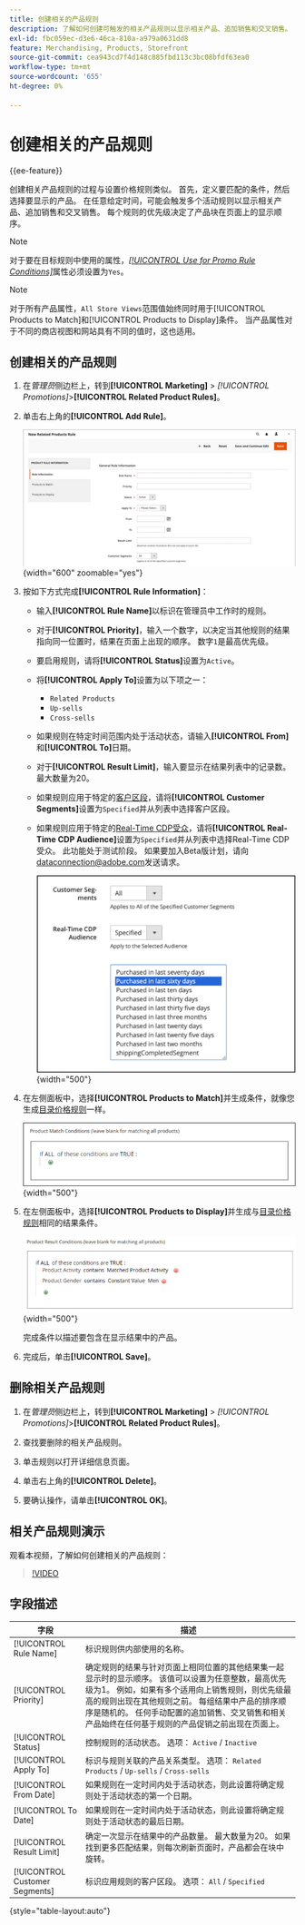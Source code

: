 ```yaml
---
title: 创建相关的产品规则
description: 了解如何创建可触发的相关产品规则以显示相关产品、追加销售和交叉销售。
exl-id: fbc059ec-d3e6-46ca-810a-a979a0631dd8
feature: Merchandising, Products, Storefront
source-git-commit: cea943cd7f4d148c885fbd113c3bc08bfdf63ea0
workflow-type: tm+mt
source-wordcount: '655'
ht-degree: 0%

---
```


# 创建相关的产品规则

{{ee-feature}}

创建相关产品规则的过程与设置价格规则类似。 首先，定义要匹配的条件，然后选择要显示的产品。 在任意给定时间，可能会触发多个活动规则以显示相关产品、追加销售和交叉销售。 每个规则的优先级决定了产品块在页面上的显示顺序。

>[!NOTE]
>
>对于要在目标规则中使用的属性，[_[!UICONTROL Use for Promo Rule Conditions]_](../catalog/product-attributes.md)属性必须设置为`Yes`。

>[!NOTE]
>
>对于所有产品属性，`All Store Views`范围值始终同时用于[!UICONTROL Products to Match]和[!UICONTROL Products to Display]条件。 当产品属性对于不同的商店视图和网站具有不同的值时，这也适用。

## 创建相关的产品规则

1. 在&#x200B;_管理员_&#x200B;侧边栏上，转到&#x200B;**[!UICONTROL Marketing]** > _[!UICONTROL Promotions]_>**[!UICONTROL Related Product Rules]**。

1. 单击右上角的&#x200B;**[!UICONTROL Add Rule]**。

   ![相关产品规则 — 信息](./assets/catalog-related-products-rule-information.png){width="600" zoomable="yes"}

1. 按如下方式完成&#x200B;**[!UICONTROL Rule Information]**：

   - 输入&#x200B;**[!UICONTROL Rule Name]**&#x200B;以标识在管理员中工作时的规则。

   - 对于&#x200B;**[!UICONTROL Priority]**，输入一个数字，以决定当其他规则的结果指向同一位置时，结果在页面上出现的顺序。 数字`1`是最高优先级。

   - 要启用规则，请将&#x200B;**[!UICONTROL Status]**&#x200B;设置为`Active`。

   - 将&#x200B;**[!UICONTROL Apply To]**&#x200B;设置为以下项之一：

      - `Related Products`
      - `Up-sells`
      - `Cross-sells`

   - 如果规则在特定时间范围内处于活动状态，请输入&#x200B;**[!UICONTROL From]**&#x200B;和&#x200B;**[!UICONTROL To]**&#x200B;日期。

   - 对于&#x200B;**[!UICONTROL Result Limit]**，输入要显示在结果列表中的记录数。 最大数量为20。

   - 如果规则应用于特定的[客户区段](../customers/customer-segments.md)，请将&#x200B;**[!UICONTROL Customer Segments]**&#x200B;设置为`Specified`并从列表中选择客户区段。

   - 如果规则应用于特定的[Real-Time CDP受众](../customers/audience-activation.md)，请将&#x200B;**[!UICONTROL Real-Time CDP Audience]**&#x200B;设置为`Specified`并从列表中选择Real-Time CDP受众。 此功能处于测试阶段。 如果要加入Beta版计划，请向[dataconnection@adobe.com](mailto:dataconnection@adobe.com)发送请求。

     ![相关产品规则 — Real-Time CDP受众](./assets/rtcdp-related-products.png){width="500"}

1. 在左侧面板中，选择&#x200B;**[!UICONTROL Products to Match]**&#x200B;并生成条件，就像您生成[目录价格规则](price-rules-catalog.md)一样。

   ![相关产品规则 — 要匹配的产品](./assets/catalog-related-products-match.png){width="500"}

1. 在左侧面板中，选择&#x200B;**[!UICONTROL Products to Display]**&#x200B;并生成与[目录价格规则](price-rules-catalog.md)相同的结果条件。

   ![相关产品规则 — 要显示的产品](./assets/catalog-related-products-to-display.png){width="500"}

   完成条件以描述要包含在显示结果中的产品。

1. 完成后，单击&#x200B;**[!UICONTROL Save]**。

## 删除相关产品规则

1. 在&#x200B;_管理员_&#x200B;侧边栏上，转到&#x200B;**[!UICONTROL Marketing]** > _[!UICONTROL Promotions]_>**[!UICONTROL Related Product Rules]**。

1. 查找要删除的相关产品规则。

1. 单击规则以打开详细信息页面。

1. 单击右上角的&#x200B;**[!UICONTROL Delete]**。

1. 要确认操作，请单击&#x200B;**[!UICONTROL OK]**。

## 相关产品规则演示

观看本视频，了解如何创建相关的产品规则：

>[!VIDEO](https://video.tv.adobe.com/v/343837?quality=12&learn=on)

## 字段描述

| 字段 | 描述 |
|--- |--- |
| [!UICONTROL Rule Name] | 标识规则供内部使用的名称。 |
| [!UICONTROL Priority] | 确定规则的结果与针对页面上相同位置的其他结果集一起显示时的显示顺序。 该值可以设置为任意整数，最高优先级为1。 例如，如果有多个适用向上销售规则，则优先级最高的规则出现在其他规则之前。 每组结果中产品的排序顺序是随机的。 任何手动配置的追加销售、交叉销售和相关产品始终在任何基于规则的产品促销之前出现在页面上。 |
| [!UICONTROL Status] | 控制规则的活动状态。 选项： `Active` / `Inactive` |
| [!UICONTROL Apply To] | 标识与规则关联的产品关系类型。 选项： `Related Products` / `Up-sells` / `Cross-sells` |
| [!UICONTROL From Date] | 如果规则在一定时间内处于活动状态，则此设置将确定规则处于活动状态的第一个日期。 |
| [!UICONTROL To Date] | 如果规则在一定时间内处于活动状态，则此设置将确定规则处于活动状态的最后日期。 |
| [!UICONTROL Result Limit] | 确定一次显示在结果中的产品数量。 最大数量为20。 如果找到更多匹配结果，则每次刷新页面时，产品都会在块中旋转。 |
| [!UICONTROL Customer Segments] | 标识应用规则的客户区段。 选项： `All` / `Specified` |

{style="table-layout:auto"}
